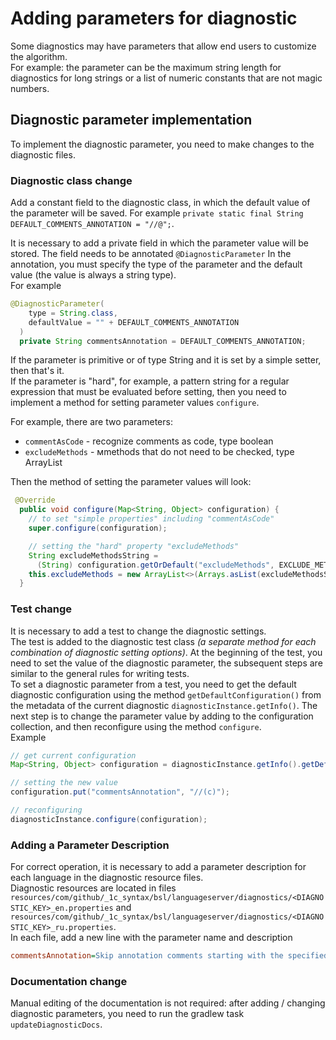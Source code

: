 # Adding parameters for diagnostic

Some diagnostics may have parameters that allow end users to customize the algorithm.  
For example: the parameter can be the maximum string length for diagnostics for long strings or a list of numeric constants that are not magic numbers.

## Diagnostic parameter implementation

To implement the diagnostic parameter, you need to make changes to the diagnostic files.

### Diagnostic class change

Add a constant field to the diagnostic class, in which the default value of the parameter will be saved. For example `private static final String DEFAULT_COMMENTS_ANNOTATION = "//@";`.

It is necessary to add a private field in which the parameter value will be stored. The field needs to be annotated `@DiagnosticParameter` In the annotation, you must specify the type of the parameter and the default value (the value is always a string type).  
For example

```java
@DiagnosticParameter(
    type = String.class,
    defaultValue = "" + DEFAULT_COMMENTS_ANNOTATION
  )
  private String commentsAnnotation = DEFAULT_COMMENTS_ANNOTATION;

```

If the parameter is primitive or of type String and it is set by a simple setter, then that's it.  
If the parameter is "hard", for example, a pattern string for a regular expression that must be evaluated before setting, then you need to implement a method for setting parameter values `configure`.

For example, there are two parameters:

- `commentAsCode` - recognize comments as code, type boolean
- `excludeMethods` - мmethods that do not need to be checked, type ArrayList

Then the method of setting the parameter values will look:

```java
 @Override
  public void configure(Map<String, Object> configuration) {
    // to set "simple properties" including "commentAsCode"
    super.configure(configuration);

    // setting the "hard" property "excludeMethods"
    String excludeMethodsString =
      (String) configuration.getOrDefault("excludeMethods", EXCLUDE_METHODS_DEFAULT);
    this.excludeMethods = new ArrayList<>(Arrays.asList(excludeMethodsString.split(",")));
  }

```

### Test change

It is necessary to add a test to change the diagnostic settings.  
The test is added to the diagnostic test class _(a separate method for each combination of diagnostic setting options)_. At the beginning of the test, you need to set the value of the diagnostic parameter, the subsequent steps are similar to the general rules for writing tests.  
To set a diagnostic parameter from a test, you need to get the default diagnostic configuration using the method `getDefaultConfiguration()` from the metadata of the current diagnostic `diagnosticInstance.getInfo()`. The next step is to change the parameter value by adding to the configuration collection, and then reconfigure using the method `configure`.  
Example

```java
// get current configuration
Map<String, Object> configuration = diagnosticInstance.getInfo().getDefaultConfiguration();

// setting the new value
configuration.put("commentsAnnotation", "//(с)");

// reconfiguring
diagnosticInstance.configure(configuration);

```

### Adding a Parameter Description

For correct operation, it is necessary to add a parameter description for each language in the diagnostic resource files.  
Diagnostic resources are located in files `resources/com/github/_1c_syntax/bsl/languageserver/diagnostics/<DIAGNOSTIC_KEY>_en.properties` and `resources/com/github/_1c_syntax/bsl/languageserver/diagnostics/<DIAGNOSTIC_KEY>_ru.properties`.  
In each file, add a new line with the parameter name and description

```ini
commentsAnnotation=Skip annotation comments starting with the specified substrings. A comma separated list. For example: //@,//(c)
```

### Documentation change

Manual editing of the documentation is not required: after adding / changing diagnostic parameters, you need to run the gradlew task `updateDiagnosticDocs`.
